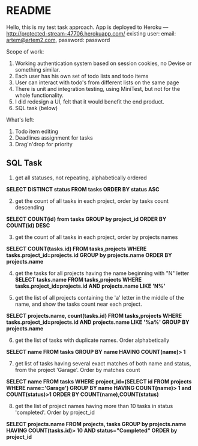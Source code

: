 # README

Hello, this is my test task approach.
App is deployed to Heroku — http://protected-stream-47706.herokuapp.com/
existing user: email: artem@artem2.com, password: password

Scope of work:
1. Working authentication system based on session cookies, no Devise or something similar.
2. Each user has his own set of todo lists and todo items
3. User can interact with todo's from different lists on the same page
4. There is unit and integration testing, using MiniTest, but not for the whole functionality.
5. I did redesign a UI, felt that it would benefit the end product.
6.  SQL task (below)

What's left:
1. Todo item editing
2. Deadlines assignment for tasks
3. Drag'n'drop for priority


## SQL Task
1. get all statuses, not repeating, alphabetically ordered

 **SELECT DISTINCT status FROM  tasks ORDER BY status ASC**


2. get the count of all tasks in each project, order by tasks count descending

 **SELECT COUNT(id) from tasks GROUP by project_id ORDER BY COUNT(id) DESC**


3. get the count of all tasks in each project, order by projects names

 **SELECT COUNT(tasks.id) FROM tasks,projects WHERE tasks.project_id=projects.id GROUP by projects.name ORDER BY projects.name**


4. get the tasks for all projects having the name beginning with "N" letter
 **SELECT tasks.name FROM tasks,projects 
WHERE tasks.project_id=projects.id 
AND projects.name LIKE 'N%'**


5. get the list of all projects containing the 'a' letter in the middle of the name, and show the tasks count near each project.

 **SELECT projects.name, count(tasks.id) FROM tasks,projects 
WHERE tasks.project_id=projects.id AND projects.name LIKE '%a%' GROUP BY projects.name**


6. get the list of tasks with duplicate names. Order alphabetically

 **SELECT name FROM tasks GROUP BY name HAVING COUNT(name)> 1**


7. get list of tasks having several exact matches of both name and status, from the project 'Garage'. Order by matches count

 **SELECT name FROM tasks 
WHERE project_id=(SELECT id FROM projects WHERE name='Garage')
GROUP BY name HAVING COUNT(name)> 1 and COUNT(status)>1 ORDER BY COUNT(name),COUNT(status)**


8. get the list of project names having more than 10 tasks in status
'completed'. Order by project_id

 **SELECT projects.name FROM projects, tasks 
GROUP by projects.name 
HAVING COUNT(tasks.id)> 10 AND status="Completed" ORDER by project_id**
